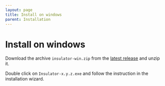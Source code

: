 ```yaml
---
layout: page
title: Install on windows
parent: Installation
---
```

# Install on windows

Download the archive `insulator-win.zip` from the [latest release](https://github.com/andrea-vinci/Insulator/releases/latest/)
and unzip it.

Double click on `Insulator-x.y.z.exe` and follow the instruction in the installation wizard.
